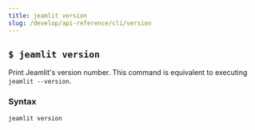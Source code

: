 ```yaml
---
title: jeamlit version
slug: /develop/api-reference/cli/version
---
```


## `$ jeamlit version`

Print Jeamlit's version number. This command is equivalent to executing `jeamlit --version`.

### Syntax

```
jeamlit version
```
